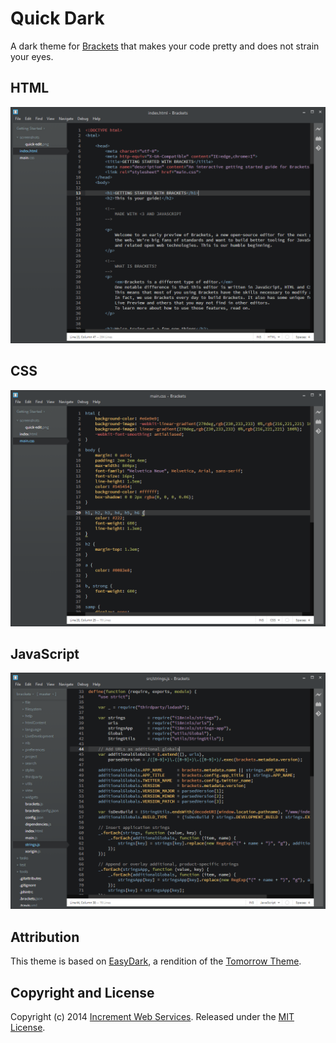 # Quick Dark

A dark theme for [Brackets](http://brackets.io/) that makes your code pretty and does not strain your eyes.

## HTML
![HTML Screenshot](screenshots/html.png)

## CSS
![CSS Screenshot](screenshots/css.png)

## JavaScript
![JavaScript Screenshot](screenshots/javascript.png)

## Attribution
This theme is based on [EasyDark](https://github.com/Brackets-Themes/EasyDark), a rendition of the [Tomorrow Theme](https://github.com/chriskempson/tomorrow-theme).

## Copyright and License
Copyright (c) 2014 [Increment Web Services](http://incrementwebservices.com/). Released under the [MIT License](LICENSE).
